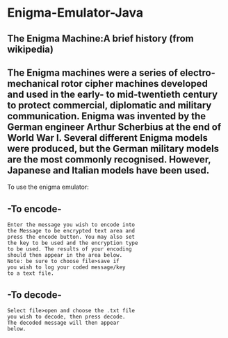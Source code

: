 # Enigma-Emulator-Java
The Enigma Machine:A brief history (from wikipedia)
-------------------------------------------------------
The Enigma machines were a series of electro-mechanical 
rotor cipher machines developed and used in the early- 
to mid-twentieth century to protect commercial, 
diplomatic and military communication. Enigma was 
invented by the German engineer Arthur Scherbius 
at the end of World War I.
	Several different Enigma models were produced, 
but the German military models are the most commonly 
recognised. However, Japanese and Italian models have 
been used.
-------------------------------------------------------

To use the enigma emulator:

-To encode-
------------------------------------------------------
	Enter the message you wish to encode into 
	the Message to be encrypted text area and
	press the encode button. You may also set
	the key to be used and the encryption type
	to be used. The results of your encoding 
	should then appear in the area below.
	Note: be sure to choose file>save if
	you wish to log your coded message/key
	to a text file. 
-To decode-
------------------------------------------------------
	Select file>open and choose the .txt file
	you wish to decode, then press decode.
	The decoded message will then appear
	below.
